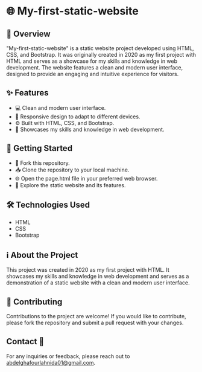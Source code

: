 # 🌐 My-first-static-website

## 📖 Overview

"My-first-static-website" is a static website project developed using HTML, CSS, and Bootstrap. It was originally created in 2020 as my first project with HTML and serves as a showcase for my skills and knowledge in web development. The website features a clean and modern user interface, designed to provide an engaging and intuitive experience for visitors.

## ✨ Features

- 💻 Clean and modern user interface.
- 📱 Responsive design to adapt to different devices.
- ⚙️ Built with HTML, CSS, and Bootstrap.
- 🌈 Showcases my skills and knowledge in web development.

## 🚀 Getting Started

- 🍴 Fork this repository.
- 📥 Clone the repository to your local machine.
- 🌐 Open the page.html file in your preferred web browser.
- 🎉 Explore the static website and its features.

## 🛠️ Technologies Used

- HTML
- CSS
- Bootstrap

## ℹ️ About the Project

This project was created in 2020 as my first project with HTML. It showcases my skills and knowledge in web development and serves as a demonstration of a static website with a clean and modern user interface.

## 🤝 Contributing

Contributions to the project are welcome! If you would like to contribute, please fork the repository and submit a pull request with your changes.

## Contact 📧

For any inquiries or feedback, please reach out to abdelghafourlahnida01@gmail.com.

